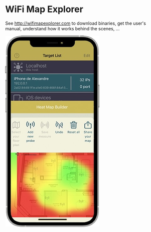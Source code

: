 # WiFi Map Explorer

See http://wifimapexplorer.com to download binaries, get the user's manual, understand how it works behind the scenes, ...

![iPhone running WiFi Map Explorer](iOS%20tools/SpeedTest/GUI/Assets/iPhone.jpeg)
